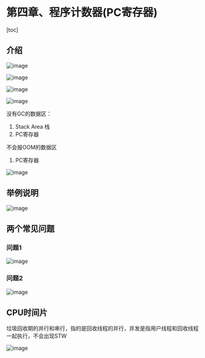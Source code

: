 # 第四章、程序计数器(PC寄存器)

[toc]

## 介绍

![image](https://static.lovedata.net/20-11-08-a453b342cd2502db80ae820875cc79f6.png-wm)

![image](https://static.lovedata.net/20-11-08-7ef8c5613f4e93925d2a61571eb194a1.png-wm)



![image](https://static.lovedata.net/20-11-08-dabfdf2a4f819d63a5def1253db83041.png-wm)

![image](https://static.lovedata.net/20-11-08-4d4313b1d4323876ef2abd13e57d6719.png-wm)



没有GC的数据区：

1. Stack Area 栈
2. PC寄存器

不会报OOM的数据区

1. PC寄存器

![image](https://static.lovedata.net/20-11-08-f140698496dab3b94012af77c349e481.png-wm)



## 举例说明

![image](https://static.lovedata.net/20-11-08-88df69c2585442428891be309726eec7.png-wm)



## 两个常见问题

### 问题1

![image](https://static.lovedata.net/20-11-08-cc317357f80fb1468140ad86d18c06aa.png-wm)



### 问题2

![image](https://static.lovedata.net/20-11-08-638f32093f0166a1df4a91d52041df7f.png-wm)



## CPU时间片

垃圾回收期的并行和串行，指的是回收线程的并行，并发是指用户线程和回收线程一起执行，不会出现STW

![image](https://static.lovedata.net/20-11-08-34a8b74760f74171f7a3e89e4912ddc3.png-wm)